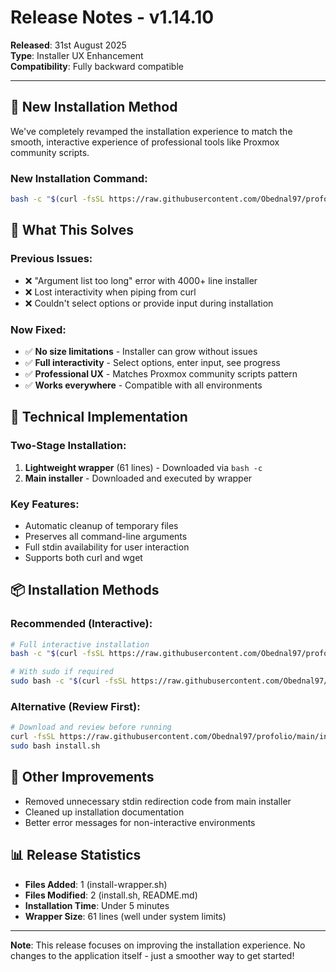 # Release Notes - v1.14.10

**Released**: 31st August 2025  
**Type**: Installer UX Enhancement  
**Compatibility**: Fully backward compatible

---

## 🚀 **New Installation Method**

We've completely revamped the installation experience to match the smooth, interactive experience of professional tools like Proxmox community scripts.

### New Installation Command:
```bash
bash -c "$(curl -fsSL https://raw.githubusercontent.com/Obednal97/profolio/main/install-wrapper.sh)"
```

## 🎯 **What This Solves**

### Previous Issues:
- ❌ "Argument list too long" error with 4000+ line installer
- ❌ Lost interactivity when piping from curl
- ❌ Couldn't select options or provide input during installation

### Now Fixed:
- ✅ **No size limitations** - Installer can grow without issues
- ✅ **Full interactivity** - Select options, enter input, see progress
- ✅ **Professional UX** - Matches Proxmox community scripts pattern
- ✅ **Works everywhere** - Compatible with all environments

## 🔧 **Technical Implementation**

### Two-Stage Installation:
1. **Lightweight wrapper** (61 lines) - Downloaded via `bash -c`
2. **Main installer** - Downloaded and executed by wrapper

### Key Features:
- Automatic cleanup of temporary files
- Preserves all command-line arguments
- Full stdin availability for user interaction
- Supports both curl and wget

## 📦 **Installation Methods**

### Recommended (Interactive):
```bash
# Full interactive installation
bash -c "$(curl -fsSL https://raw.githubusercontent.com/Obednal97/profolio/main/install-wrapper.sh)"

# With sudo if required
sudo bash -c "$(curl -fsSL https://raw.githubusercontent.com/Obednal97/profolio/main/install-wrapper.sh)"
```

### Alternative (Review First):
```bash
# Download and review before running
curl -fsSL https://raw.githubusercontent.com/Obednal97/profolio/main/install.sh -o install.sh
sudo bash install.sh
```

## 🔄 **Other Improvements**

- Removed unnecessary stdin redirection code from main installer
- Cleaned up installation documentation
- Better error messages for non-interactive environments

## 📊 **Release Statistics**

- **Files Added**: 1 (install-wrapper.sh)
- **Files Modified**: 2 (install.sh, README.md)
- **Installation Time**: Under 5 minutes
- **Wrapper Size**: 61 lines (well under system limits)

---

**Note**: This release focuses on improving the installation experience. No changes to the application itself - just a smoother way to get started!